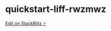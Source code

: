 # quickstart-liff-rwzmwz

[Edit on StackBlitz ⚡️](https://stackblitz.com/edit/quickstart-liff-rwzmwz)